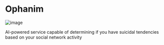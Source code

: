 # Ophanim
![image](https://user-images.githubusercontent.com/40607257/145220186-8681ce1a-dadb-4457-9562-ffe0fa81a52d.png)

AI-powered service capable of determining if you have suicidal tendencies based on your social network activity
